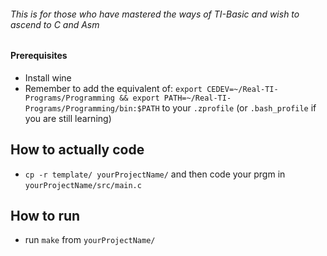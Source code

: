 ###### This is for those who have mastered the ways of TI-Basic and wish to ascend to C and Asm 

#### Prerequisites

- Install wine
- Remember to add the equivalent of: `export CEDEV=~/Real-TI-Programs/Programming && export PATH=~/Real-TI-Programs/Programming/bin:$PATH` to your `.zprofile` (or `.bash_profile` if you are still learning)


## How to actually code

- `cp -r template/ yourProjectName/` and then code your prgm in `yourProjectName/src/main.c` 


## How to run

- run `make` from `yourProjectName/`

